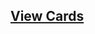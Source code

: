 ## [View Cards](<https://sims-s.github.io/mtg-card-gen/CardNamesRound2/Flying Zombie/Flying Zombie.html>)